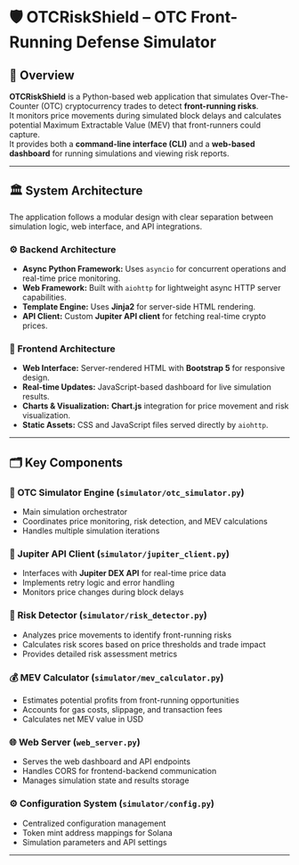 # 🛡️ OTCRiskShield – OTC Front-Running Defense Simulator

## 📄 Overview

**OTCRiskShield** is a Python-based web application that simulates Over-The-Counter (OTC) cryptocurrency trades to detect **front-running risks**.  
It monitors price movements during simulated block delays and calculates potential Maximum Extractable Value (MEV) that front-runners could capture.  
It provides both a **command-line interface (CLI)** and a **web-based dashboard** for running simulations and viewing risk reports.

---


## 🏛️ System Architecture

The application follows a modular design with clear separation between simulation logic, web interface, and API integrations.

### ⚙️ Backend Architecture
- **Async Python Framework:** Uses `asyncio` for concurrent operations and real-time price monitoring.
- **Web Framework:** Built with `aiohttp` for lightweight async HTTP server capabilities.
- **Template Engine:** Uses **Jinja2** for server-side HTML rendering.
- **API Client:** Custom **Jupiter API client** for fetching real-time crypto prices.

### 🎨 Frontend Architecture
- **Web Interface:** Server-rendered HTML with **Bootstrap 5** for responsive design.
- **Real-time Updates:** JavaScript-based dashboard for live simulation results.
- **Charts & Visualization:** **Chart.js** integration for price movement and risk visualization.
- **Static Assets:** CSS and JavaScript files served directly by `aiohttp`.

---

## 🗂️ Key Components

### 🧩 OTC Simulator Engine (`simulator/otc_simulator.py`)
- Main simulation orchestrator
- Coordinates price monitoring, risk detection, and MEV calculations
- Handles multiple simulation iterations

### 🔗 Jupiter API Client (`simulator/jupiter_client.py`)
- Interfaces with **Jupiter DEX API** for real-time price data
- Implements retry logic and error handling
- Monitors price changes during block delays

### 🚨 Risk Detector (`simulator/risk_detector.py`)
- Analyzes price movements to identify front-running risks
- Calculates risk scores based on price thresholds and trade impact
- Provides detailed risk assessment metrics

### 💰 MEV Calculator (`simulator/mev_calculator.py`)
- Estimates potential profits from front-running opportunities
- Accounts for gas costs, slippage, and transaction fees
- Calculates net MEV value in USD

### 🌐 Web Server (`web_server.py`)
- Serves the web dashboard and API endpoints
- Handles CORS for frontend-backend communication
- Manages simulation state and results storage

### ⚙️ Configuration System (`simulator/config.py`)
- Centralized configuration management
- Token mint address mappings for Solana
- Simulation parameters and API settings

---
